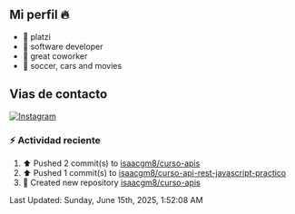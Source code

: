 ## Mi perfil 🔥


- 🔭 platzi
- 🌱 software developer
- 👯 great coworker
- 💬 soccer, cars and movies

## Vias de contacto

[![Instagram](https://img.shields.io/badge/@isaacgm__-%23E4405F?style=for-the-badge&logo=instagram&logoColor=white)](https://www.instagram.com/isaacgm__/)

### :zap: Actividad reciente 
<!--RECENT_ACTIVITY:start-->
1. ⬆️ Pushed 2 commit(s) to [isaacgm8/curso-apis](https://github.com/isaacgm8/curso-apis)<br>
2. ⬆️ Pushed 1 commit(s) to [isaacgm8/curso-api-rest-javascript-practico](https://github.com/isaacgm8/curso-api-rest-javascript-practico)<br>
3. 📔 Created new repository [isaacgm8/curso-apis](https://github.com/isaacgm8/curso-apis)<br>
<!--RECENT_ACTIVITY:end-->
<!--RECENT_ACTIVITY:last_update-->
Last Updated: Sunday, June 15th, 2025, 1:52:08 AM
<!--RECENT_ACTIVITY:last_update_end-->

